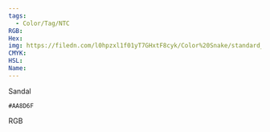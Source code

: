 ```yaml
---
tags:
  - Color/Tag/NTC
RGB:
Hex:
img: https://filedn.com/l0hpzxl1f01yT7GHxtF8cyk/Color%20Snake/standard_csv_to_svg/%23/AA8D6F.svg
CMYK:
HSL:
Name:
---
```

Sandal
```palette
#AA8D6F
```
RGB
